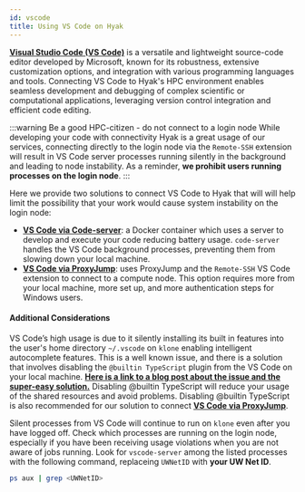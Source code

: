```yaml
---
id: vscode
title: Using VS Code on Hyak
---
```


[**Visual Studio Code (VS Code)**](https://code.visualstudio.com/) is a versatile and lightweight source-code editor developed by Microsoft, known for its robustness, extensive customization options, and integration with various programming languages and tools. Connecting VS Code to Hyak's HPC environment enables seamless development and debugging of complex scientific or computational applications, leveraging version control integration and efficient code editing.

:::warning Be a good HPC-citizen - do not connect to a login node
While developing your code with connectivity Hyak is a great usage of our services, connecting directly to the login node via the `Remote-SSH` extension will result in VS Code server processes running silently in the background and leading to node instability. As a reminder, **we prohibit users running processes on the login node**. 
:::

Here we provide two solutions to connect VS Code to Hyak that will will help limit the possibility that your work would cause system instability on the login node: 
- [**VS Code via Code-server**](tools/vsc-code-server.md): a Docker container which uses a server to develop and execute your code reducing battery usage. `code-server` handles the VS Code background processes, preventing them from slowing down your local machine.
- [**VS Code via ProxyJump**](tools/vsc-proxy-jump.md): uses ProxyJump and the `Remote-SSH` VS Code extension to connect to a compute node. This option requires more from your local machine, more set up, and more authentication steps for Windows users. 

#### Additional Considerations

VS Code’s high usage is due to it silently installing its built in features into the user's home directory `~/.vscode` on `klone` enabling intelligent autocomplete features. This is a well known issue, and there is a solution that involves disabling the `@builtin TypeScript` plugin from the VS Code on your local machine. [**Here is a link to a blog post about the issue and the super-easy solution.**](https://medium.com/good-robot/use-visual-studio-code-remote-ssh-sftp-without-crashing-your-server-a1dc2ef0936d) Disabling @builtin TypeScript will reduce your usage of the shared resources and avoid problems. Disabling @builtin TypeScript is also recommended for our solution to connect [**VS Code via ProxyJump**](tools/vsc-proxy-jump.md).

Silent processes from VS Code will continue to run on `klone` even after you have logged off. Check which processes are running on the login node, especially if you have been receiving usage violations when you are not aware of jobs running. Look for `vscode-server` among the listed processes with the following command, replaceing `UWNetID` with **your UW Net ID**.

```bash
ps aux | grep <UWNetID>
``` 